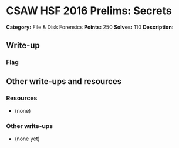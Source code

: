 # CSAW HSF 2016 Prelims: Secrets

**Category:** File & Disk Forensics
**Points:** 250
**Solves:** 110
**Description:**

>
>

## Write-up



### Flag


## Other write-ups and resources

### Resources
* (none)

### Other write-ups
* (none yet)
